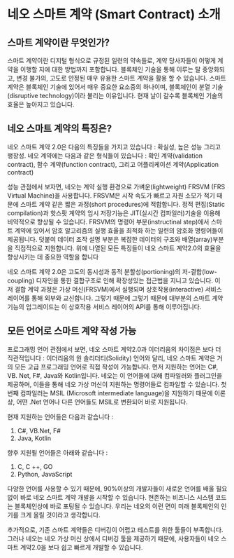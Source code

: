 # 네오 스마트 계약 (Smart Contract) 소개

## 스마트 계약이란 무엇인가?
스마트 계약이란 디지털 형식으로 규정된 일련의 약속들로, 계약 당사자들이 어떻게 계약을 이행할 지에 대한 방법까지 포함합니다. 
블록체인 기술을 통해 이루는 탈 중앙화되고, 변경 불가의, 고도로 안정된 매우 유용한 스마트 계약을 활용 할 수 있습니다. 스마트 계약은 
블록체인 기술에 있어서 매우 중요한 요소중의 하나이며, 블록체인이 분열 기술(disruptive technology)이라 불리는 이유입니다. 
현재 날이 갈수록 블록체인 기술의 효율은 높아지고 있습니다.

## 네오 스마트 계약의 특징은?

네오 스마트 계약 2.0은 다음의 특징들을 가지고 있습니다 : 확실성, 높은 성능 그리고 팽창성.
네오 계약에는 다음과 같은 형식들이 있습니다 : 
확인 계약(validation contract), 함수 계약(function contract), 그리고 어플리케이션 계약(Application contract)

성능 관점에서 보자면, 네오는 계약 실행 환경으로 가벼운(lightweight) FRSVM (FRS Virtual Machine)을 사용합니다. 
FRSVM은 시작 속도가 빠르고 자원 소모가 적기 때문에 스마트 계약 같은 짧은 과정(short procedures)에 적합합니다. 
정적 편집(Static compilation)과 핫스팟 계약의 임시 저장기능은 JIT(실시간 컴파일러)기술을 이용해 비약적으로 향상될 수 있습니다. FRSVM의 
명령어 부분(instructinal step)에서 스마트 계약에 있어서 암호 알고리즘의 실행 효율을 최적화 하는 일련의 암호화 명령어들이 제공됩니다. 
덧붙여 데이터 조작 설명 부분은 복잡한 데이터의 구조와 배열(array)부분을 직접적으로 지원합니다. 
위에 나열된 모든 특징들이 네오 스마트 계약2.0의 효율을 향상시키는 데 중요한 역할을 합니다

네오 스마트 계약 2.0은 고도의 동시성과 동적 분할성(portioning)의 저-결합(low-coupling) 디자인을 통한 결합구조로 인해 
확장성있는 접근법을 지니고 있습니다. 이 저 결합 계약 과정은 가상 머신(FRSVM)에서 실행되며 상호작용(interactive) 서비스 레이어를 통해 
외부와 교신합니다. 그렇기 때문에 그렇기 때문에 대부분의 스마트 계약 기능의 업그레이드는 이 상호작용 서비스 레이어의 API를 통해 이루어집니다.

## 모든 언어로 스마트 계약 작성 가능

프로그래밍 언어 관점에서 보면, 네오 스마트 계약2.0과 이더리움의 차이점은 보다 더 직관적입니다 : 
이더리움의 원 솔리더티(Solidity) 언어와 달리, 네오 스마트 계약은 거의 모든 고급 프로그래밍 언어로 직접 작성이 가능합니다. 
먼저 지원하는 언어는 C#, VB. Net, F#, Java와 Kotlin입니다. 네오는 이 언어들에 대해 컴파일러와 플러그인을 제공하며, 
이들을 통해 네오 가상 머신이 지원하는 명령어들로 컴파일할 수 있습니다. 첫 번째 컴파일러는 MSIL (Microsoft intermediate language)을 
지원하기 때문에 이론상, 어떤 .Net 언어나 다른 언어들도 MSIL로 변환되어 바로 지원됩니다. 

현재 지원하는 언어들은 다음과 같습니다 : 

1) C#, VB.Net, F#
2) Java, Kotlin

향후 지원될 언어들은 아래와 같습니다 :

1) C, C ++, GO
2) Python, JavaScript

다양한 언어를 사용할 수 있기 때문에, 90%이상의 개발자들이 새로운 언어를 배울 필요 없이 바로 네오 스마트 계약 개발을 시작할 수 있습니다. 
현존하는 비즈니스 시스템 코드는 블록체인상에 바로 포팅될 수 있습니다. 우리는 네오의 이런 면이 미래 블록체인의 인기를 크게 올릴 것이라고 생각합니다. 

추가적으로, 기존 스마트 계약들은 디버깅이 어렵고 테스트를 위한 툴들이 부족합니다. 그러나 네오는 네오 가상 머신 상에서 디버깅 툴을 제공하기 때문에, 
사용자들이 네오 스마트 계약2.0을 보다 쉽고 빠르게 개발할 수 있습니다. 
